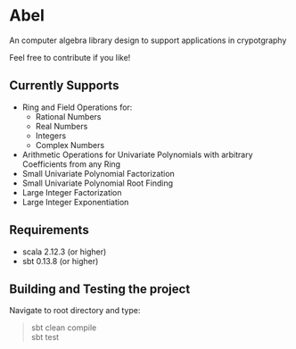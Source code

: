 # Abel

An computer algebra library design to support applications in crypotgraphy

Feel free to contribute if you like! 

## Currently Supports 
- Ring and Field Operations for: 
   - Rational Numbers 
   - Real Numbers 
   - Integers 
   - Complex Numbers
- Arithmetic Operations for Univariate Polynomials with arbitrary Coefficients from any Ring 
- Small Univariate Polynomial Factorization 
- Small Univariate Polynomial Root Finding 
- Large Integer Factorization 
- Large Integer Exponentiation 

## Requirements 
- scala 2.12.3 (or higher) 
- sbt 0.13.8 (or higher)

## Building and Testing the project 
Navigate to root directory and type: 
> sbt clean compile \
> sbt test
